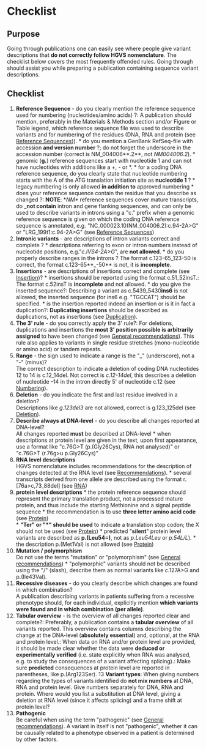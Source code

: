 # Checklist

## Purpose

Going through publications one can easily see where people give variant descriptions that **do not correctly follow HGVS nomenclature**. The checklist below covers the most frequently offended rules. Going through should assist you while preparing a publication containing sequence variant descriptions.

## Checklist

1.    **Reference Sequence** - do you clearly mention the reference sequence used for numbering (nucleotides/amino acids) ?: A publication should mention, preferably in the Materials & Methods section and/or Figure or Table legend, which reference sequence file was used to describe variants and for numbering of the residues (DNA, RNA and protein (see [Reference Sequences](../../background/refseq))).
    * do you mention a GenBank RefSeq-file with accession  **and version number** ?; do not forget the underscore in the accession number (correct is NM\_004006**.2**, not _NM004006.2_).
    * genomic (**g.**) reference sequences start with nucleotide 1 and can not have nucleotides with additions like a +, - or *.
    * for a coding DNA reference sequence, do you clearly state that nucleotide numbering starts with the A of the ATG translation initiation site as **nucleotide 1** ?
    * legacy numbering is only allowed **in addition to** approved numbering
    * does your reference sequence contain the residue that you describe as changed ?: **NOTE**: **NM\** reference sequences cover mature transcripts, do _**not contain** intron and gene flanking sequences, and can only be used to describe variants in introns using a "c." prefix when a genomic reference sequence is given on which the coding DNA reference sequence is annotated, e.g. "NC\_000023.10(NM\_004006.2):c.94-2A>G" or "LRG\_199t1:c.94-2A>G" (see [Reference Sequences](../../background/refseq/#DNAc))
2.    **Intronic variants** - are descriptions of intron variants correct and complete ?
    * descriptions referring to exon or intron numbers instead of nucleotide positions, e.g."_c.IVS4-2A>G_", are **not allowed**.
    * do you properly describe ranges in the introns ?  The format c.123-65\_123-50 is correct, the format c.123-65**\_-50** is not, it is **incomplete**.
3.    **Insertions** - are descriptions of insertions correct and complete (see [Insertion](../DNA/insertion))?
    * insertions should be reported using the format c.51\_52insT.: The format c.52insT is **incomplete** and not allowed.
    * do you give the inserted sequence?: Describing a variant as c.5439\_5430**ins6** is not allowed, the inserted sequence (for ins6 e.g. "TGCCAT") should be specified.
    * is the insertion reported indeed an insertion or is it in fact a duplication?: **Duplicating insertions** should be described as duplications, not as insertions (see [Duplication](../DNA/duplication)). 
4.    **The 3' rule** - do you correctly apply the 3' rule?: For deletions, duplications and insertions the **most 3' position possible is arbitrarily assigned** to have been changed (see [General recommendations](../general)). This rule also applies to variants in single residue stretches (mono-nucleotide or amino acid) or tandem repeats.
5.    **Range** - the sign used to indicate a range is the "\_" (underscore), not a "-" (minus)?  
    The correct description to indicate a deletion of coding DNA nucleotides 12 to 14 is c.12\_14del. Not correct is _c.12-14del_, this describes a deletion of nucleotide -14 in the intron directly 5' of nucleotide c.12 (see [Numbering](../../background/numbering)).
6.    **Deletion** - do you indicate the first and last residue involved in a deletion?  
    Descriptions like _g.123del3_ are not allowed, correct is g.123\_125del (see [Deletion](../DNA/deletion)).
7.    **Describe always at DNA-level** - do you describe all changes reported at DNA-level?  
    All changes reported **must** be described at DNA-level
    * when descriptions at protein level are given in the text, upon first appearance, use a format like "c.76G>T (p.(Gly26Cys), RNA not analysed)" or "c.76G>T (r.76g>u p.Gly26Cys)"
7.    **RNA level descriptions**  
    HGVS nomenclature includes recommendations for the description of changes detected at the RNA level (see [Recommendations](../RNA)).
    * several transcripts derived from one allele are described using the format r.[76a>c,73\_88del] (see [RNA](../RNA/alleles))
9.    **protein level descriptions**
    * the protein reference sequence should represent the primary translation product, not a processed mature protein, and thus include the starting Methionine and a signal peptide sequence
    * the recommendation is to use **three letter amino acid code** (see [Protein](../protein/))    
    * **"Ter" or "\*" should be used** to indicate a translation stop codon; the X should not be used (see [Protein](../protein/))
    * predicted "**silent**" protein level variants are described as **p.(Leu54=)**, not as _p.Leu54Leu_ or _p.54L/L_).
    * the description p.(Met1Val) is not allowed (see [Protein](../protein/substitution))
10.    **Mutation / polymorphism**  
    Do not use the terms "mutation" or "polymorphism" (see [General recommendations](../../background/basics))
    * "polymorphic" variants should not be described using the "/" (slash), describe them as normal variants like c.127A>G and p.(Ile43Val).
11.    **Recessive diseases** - do you clearly describe which changes are found in which combination?  
    A publication describing variants in patients suffering from a recessive phenotype should, for each individual, explicitly mention **which variants were found and in which combination (per allele)**.
12.    **Tabular overview** - is the overview of all changes reported clear and complete?: Preferably, a publication contains a **tabular overview** of all variants reported. This overview contains columns describing the change at the DNA-level (**absolutely essential**) and, optional, at the RNA and protein level.: When data on RNA and/or protein level are provided, it should be made clear whether the data were **deduced or experimentally verified** (i.e. state explicitly when RNA was analysed, e.g. to study the consequences of a variant affecting splicing).: Make sure **predicted** consequences at protein level are reported in parentheses, like p.(Arg123Ser).
13    **Variant types**: When giving numbers regarding the types of variants identified do **not mix numbers** at DNA, RNA and protein level. Give numbers separately for DNA, RNA and protein. Where would you list a substitution at DNA level, giving a deletion at RNA level (since it affects splicing) and a frame shift at protein level?
14.    **Pathogenic**  
    Be careful when using the term "pathogenic" (see [General recommendations](../../background/basics)). A variant in itself is not "pathogenic", whether it can be causally related to a phenotype observed in a patient is determined by other factors.